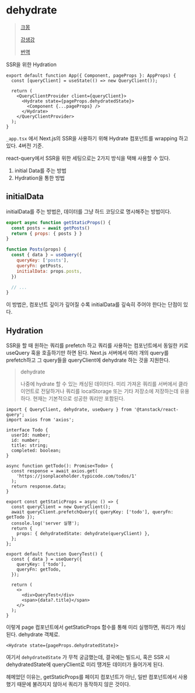 # dehydrate

> [크몽](https://blog.kmong.com/react-query%EB%A5%BC-next-js%EC%99%80-%ED%95%A8%EA%BB%98-%EC%82%AC%EC%9A%A9%ED%95%B4%EB%B3%B4%EC%9E%90-part-1-4923f7e30541)
>
> [강생강](https://gingerkang.tistory.com/121)
>
> [번역](https://seogeurim.tistory.com/19)

SSR을 위한 Hydration

```tsx
export default function App({ Component, pageProps }: AppProps) {
  const [queryClient] = useState(() => new QueryClient());

  return (
    <QueryClientProvider client={queryClient}>
      <Hydrate state={pageProps.dehydratedState}>
        <Component {...pageProps} />
      </Hydrate>
    </QueryClientProvider>
  );
}
```

`_app.tsx` 에서 Next.js의 SSR을 사용하기 위해 Hydrate 컴포넌트를 wrapping 하고 있다. 4버전 기준.

react-query에서 SSR을 위한 세팅으로는 2가지 방식을 택해 사용할 수 있다.

1. initial Data를 주는 방법
2. Hydration을 통한 방법

## initialData

initialData를 주는 방법은, 데이터를 그냥 하드 코딩으로 명시해주는 방법이다.

```js
export async function getStaticProps() {
  const posts = await getPosts()
  return { props: { posts } }
}

function Posts(props) {
  const { data } = useQuery({
    queryKey: ['posts'],
    queryFn: getPosts,
    initialData: props.posts,
  })

  // ...
}
```

이 방법은, 컴포넌트 깊이가 깊어질 수록 initialData를 깊숙히 주어야 한다는 단점이 있다.

## Hydration

SSR을 할 때 원하는 쿼리를 prefetch 하고 쿼리를 사용하는 컴포넌트에서 동일한 키로 useQuery 훅을 호출하기만 하면 된다. Next.js 서버에서 여러 개의 query를 prefetch하고 그 query들을 queryClient에 dehydrate 하는 것을 지원한다.

> dehydrate
>
> 나중에 hydrate 할 수 있는 캐싱된 데이터다. 미리 가져온 쿼리를 서버에서 클라이언트로 전달하거나 쿼리를 localStorage 또는 기타 저장소에 저장하는데 유용하다. 현재는 기본적으로 성공한 쿼리만 포함된다.

```tsx
import { QueryClient, dehydrate, useQuery } from '@tanstack/react-query';
import axios from 'axios';

interface Todo {
  userId: number;
  id: number;
  title: string;
  completed: boolean;
}

async function getTodo(): Promise<Todo> {
  const response = await axios.get(
    'https://jsonplaceholder.typicode.com/todos/1'
  );
  return response.data;
}

export const getStaticProps = async () => {
  const queryClient = new QueryClient();
  await queryClient.prefetchQuery({ queryKey: ['todo'], queryFn: getTodo });
  console.log('server 실행');
  return {
    props: { dehydratedState: dehydrate(queryClient) },
  };
};

export default function QueryTest() {
  const { data } = useQuery({
    queryKey: ['todo'],
    queryFn: getTodo,
  });

  return (
    <>
      <div>QueryTest</div>
      <span>{data?.title}</span>
    </>
  );
}
```

이렇게 page 컴포넌트에서 getStaticProps 함수를 통해 미리 실행하면, 쿼리가 캐싱된다. dehydrate 객체로.

```tsx
<Hydrate state={pageProps.dehydratedState}>
```

여기서 `dehydratedState` 가 무척 궁금했는데, 결국에는 빌드시, 혹은 SSR 시 dehydratedState에 queryClient로 미리 땡겨둔 데이터가 들어가게 된다.

헤메었던 이유는, getStaticProps를 페이지 컴포넌트가 아닌, 일반 컴포넌트에서 사용했기 때문에 불려지지 않아서 쿼리가 동작하지 않은 것이다.